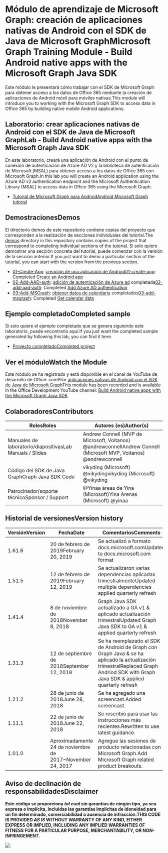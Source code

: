 # <a name="microsoft-graph-training-module---build-android-native-apps-with-the-microsoft-graph-java-sdk"></a><span data-ttu-id="4eaf4-101">Módulo de aprendizaje de Microsoft Graph: creación de aplicaciones nativas de Android con el SDK de Java de Microsoft Graph</span><span class="sxs-lookup"><span data-stu-id="4eaf4-101">Microsoft Graph Training Module - Build Android native apps with the Microsoft Graph Java SDK</span></span>

<span data-ttu-id="4eaf4-102">Este módulo le presentará cómo trabajar con el SDK de Microsoft Graph para obtener acceso a los datos de Office 365 mediante la creación de aplicaciones de Android móvil para móviles nativas.</span><span class="sxs-lookup"><span data-stu-id="4eaf4-102">This module will introduce you to working with the Microsoft Graph SDK to access data in Office 365 by building native mobile Android applications.</span></span>

## <a name="lab---build-android-native-apps-with-the-microsoft-graph-java-sdk"></a><span data-ttu-id="4eaf4-103">Laboratorio: crear aplicaciones nativas de Android con el SDK de Java de Microsoft Graph</span><span class="sxs-lookup"><span data-stu-id="4eaf4-103">Lab - Build Android native apps with the Microsoft Graph Java SDK</span></span>

<span data-ttu-id="4eaf4-104">En este laboratorio, creará una aplicación de Android con el punto de conexión de autenticación de Azure AD V2 y la biblioteca de autenticación de Microsoft (MSAL) para obtener acceso a los datos de Office 365 con Microsoft Graph.</span><span class="sxs-lookup"><span data-stu-id="4eaf4-104">In this lab you will create an Android application using the Azure AD v2 authentication endpoint and the Microsoft Authentication Library (MSAL) to access data in Office 365 using the Microsoft Graph.</span></span>

- [<span data-ttu-id="4eaf4-105">Tutorial de Microsoft Graph para Android</span><span class="sxs-lookup"><span data-stu-id="4eaf4-105">Android Microsoft Graph tutorial</span></span>](https://docs.microsoft.com/graph/tutorials/android)

## <a name="demos"></a><span data-ttu-id="4eaf4-106">Demostraciones</span><span class="sxs-lookup"><span data-stu-id="4eaf4-106">Demos</span></span>

<span data-ttu-id="4eaf4-107">El [](./demos) directorio demos de este repositorio contiene copias del proyecto que corresponden a la realización de secciones individuales del tutorial.</span><span class="sxs-lookup"><span data-stu-id="4eaf4-107">The [demos](./demos) directory in this repository contains copies of the project that correspond to completing individual sections of the tutorial.</span></span> <span data-ttu-id="4eaf4-108">Si solo quiere demostrar una sección concreta del tutorial, puede comenzar con la versión de la sección anterior.</span><span class="sxs-lookup"><span data-stu-id="4eaf4-108">If you just want to demo a particular section of the tutorial, you can start with the version from the previous section.</span></span>

- <span data-ttu-id="4eaf4-109">[01-Create-App](demos/01-create-app): [creación de una aplicación de Android](https://docs.microsoft.com/graph/tutorials/android?tutorial-step=1)</span><span class="sxs-lookup"><span data-stu-id="4eaf4-109">[01-create-app](demos/01-create-app): Completed [Create an Android app](https://docs.microsoft.com/graph/tutorials/android?tutorial-step=1)</span></span>
- <span data-ttu-id="4eaf4-110">[02-Add-AAD-auth](demos/02-add-aad-auth): [adición de autenticación de Azure ad](https://docs.microsoft.com/graph/tutorials/android?tutorial-step=3) completada</span><span class="sxs-lookup"><span data-stu-id="4eaf4-110">[02-add-aad-auth](demos/02-add-aad-auth): Completed [Add Azure AD authentication](https://docs.microsoft.com/graph/tutorials/android?tutorial-step=3)</span></span>
- <span data-ttu-id="4eaf4-111">[03-Add-MSGraph](demos/03-add-msgraph): [obtener datos de calendario](https://docs.microsoft.com/graph/tutorials/android?tutorial-step=4) completados</span><span class="sxs-lookup"><span data-stu-id="4eaf4-111">[03-add-msgraph](demos/03-add-msgraph): Completed [Get calendar data](https://docs.microsoft.com/graph/tutorials/android?tutorial-step=4)</span></span>

## <a name="completed-sample"></a><span data-ttu-id="4eaf4-112">Ejemplo completado</span><span class="sxs-lookup"><span data-stu-id="4eaf4-112">Completed sample</span></span>

<span data-ttu-id="4eaf4-113">Si solo quiere el ejemplo completado que se genera siguiendo este laboratorio, puede encontrarlo aquí.</span><span class="sxs-lookup"><span data-stu-id="4eaf4-113">If you just want the completed sample generated by following this lab, you can find it here.</span></span>

- [<span data-ttu-id="4eaf4-114">Proyecto completado</span><span class="sxs-lookup"><span data-stu-id="4eaf4-114">Completed project</span></span>](demos/03-add-msgraph)

## <a name="watch-the-module"></a><span data-ttu-id="4eaf4-115">Ver el módulo</span><span class="sxs-lookup"><span data-stu-id="4eaf4-115">Watch the Module</span></span>

<span data-ttu-id="4eaf4-116">Este módulo se ha registrado y está disponible en el canal de YouTube de desarrollo de Office: comPilar [aplicaciones nativas de Android con el SDK de Java de Microsoft Graph](https://youtu.be/Yk0FMwXanck)</span><span class="sxs-lookup"><span data-stu-id="4eaf4-116">This module has been recorded and is available in the Office Development YouTube channel: [Build Android native apps with the Microsoft Graph Java SDK](https://youtu.be/Yk0FMwXanck)</span></span>

## <a name="contributors"></a><span data-ttu-id="4eaf4-117">Colaboradores</span><span class="sxs-lookup"><span data-stu-id="4eaf4-117">Contributors</span></span>

| <span data-ttu-id="4eaf4-118">Roles</span><span class="sxs-lookup"><span data-stu-id="4eaf4-118">Roles</span></span>                | <span data-ttu-id="4eaf4-119">Autores (es)</span><span class="sxs-lookup"><span data-stu-id="4eaf4-119">Author(s)</span></span>                                               |
| -------------------- | ------------------------------------------------------- |
| <span data-ttu-id="4eaf4-120">Manuales de laboratorio/diapositivas</span><span class="sxs-lookup"><span data-stu-id="4eaf4-120">Lab Manuals / Slides</span></span> | <span data-ttu-id="4eaf4-121">Andrew Connell (MVP de Microsoft, Voitanos) @andrewconnell</span><span class="sxs-lookup"><span data-stu-id="4eaf4-121">Andrew Connell (Microsoft MVP, Voitanos) @andrewconnell</span></span> |
| <span data-ttu-id="4eaf4-122">Código del SDK de Java Graph</span><span class="sxs-lookup"><span data-stu-id="4eaf4-122">Graph Java SDK Code</span></span>  | <span data-ttu-id="4eaf4-123">vikyding (Microsoft) @vikyding</span><span class="sxs-lookup"><span data-stu-id="4eaf4-123">vikyding (Microsoft) @vikyding</span></span>                          |
| <span data-ttu-id="4eaf4-124">Patrocinador/soporte técnico</span><span class="sxs-lookup"><span data-stu-id="4eaf4-124">Sponsor / Support</span></span>    | <span data-ttu-id="4eaf4-125">@Yinaa áreas de Yina (Microsoft)</span><span class="sxs-lookup"><span data-stu-id="4eaf4-125">Yina Arenas (Microsoft) @yinaa</span></span>                          |

## <a name="version-history"></a><span data-ttu-id="4eaf4-126">Historial de versiones</span><span class="sxs-lookup"><span data-stu-id="4eaf4-126">Version history</span></span>

| <span data-ttu-id="4eaf4-127">Versión</span><span class="sxs-lookup"><span data-stu-id="4eaf4-127">Version</span></span> | <span data-ttu-id="4eaf4-128">Fecha</span><span class="sxs-lookup"><span data-stu-id="4eaf4-128">Date</span></span>               | <span data-ttu-id="4eaf4-129">Comentarios</span><span class="sxs-lookup"><span data-stu-id="4eaf4-129">Comments</span></span>                                                                   |
| ------- | ------------------ | -------------------------------------------------------------------------- |
| <span data-ttu-id="4eaf4-130">1.6</span><span class="sxs-lookup"><span data-stu-id="4eaf4-130">1.6</span></span>     | <span data-ttu-id="4eaf4-131">20 de febrero de 2019</span><span class="sxs-lookup"><span data-stu-id="4eaf4-131">February 20, 2019</span></span>  | <span data-ttu-id="4eaf4-132">Se actualizó a formato docs.microsoft.com</span><span class="sxs-lookup"><span data-stu-id="4eaf4-132">Updated to docs.microsoft.com format</span></span>      |
| <span data-ttu-id="4eaf4-133">1.5</span><span class="sxs-lookup"><span data-stu-id="4eaf4-133">1.5</span></span>     | <span data-ttu-id="4eaf4-134">12 de febrero de 2019</span><span class="sxs-lookup"><span data-stu-id="4eaf4-134">February 12, 2019</span></span>  | <span data-ttu-id="4eaf4-135">Se actualizaron varias dependencias aplicadas trimestralmente</span><span class="sxs-lookup"><span data-stu-id="4eaf4-135">Updated multiple dependencies applied quarterly refresh</span></span>                    |
| <span data-ttu-id="4eaf4-136">1.4</span><span class="sxs-lookup"><span data-stu-id="4eaf4-136">1.4</span></span>     | <span data-ttu-id="4eaf4-137">8 de noviembre de 2018</span><span class="sxs-lookup"><span data-stu-id="4eaf4-137">November 8, 2018</span></span>   | <span data-ttu-id="4eaf4-138">Graph Java SDK actualizado a GA v1 & aplicado actualización trimestral</span><span class="sxs-lookup"><span data-stu-id="4eaf4-138">Updated Graph Java SDK to GA v1 & applied quarterly refresh</span></span>                |
| <span data-ttu-id="4eaf4-139">1.3</span><span class="sxs-lookup"><span data-stu-id="4eaf4-139">1.3</span></span>     | <span data-ttu-id="4eaf4-140">12 de septiembre de 2018</span><span class="sxs-lookup"><span data-stu-id="4eaf4-140">September 12, 2018</span></span> | <span data-ttu-id="4eaf4-141">Se ha reemplazado el SDK de Android de Graph con Graph Java & se ha aplicado la actualización trimestral</span><span class="sxs-lookup"><span data-stu-id="4eaf4-141">Replaced Graph Andriod SDK with Graph Java SDK & applied quarterly refresh</span></span> |
| <span data-ttu-id="4eaf4-142">1.2</span><span class="sxs-lookup"><span data-stu-id="4eaf4-142">1.2</span></span>     | <span data-ttu-id="4eaf4-143">28 de junio de 2018</span><span class="sxs-lookup"><span data-stu-id="4eaf4-143">June 28, 2018</span></span>      | <span data-ttu-id="4eaf4-144">Se ha agregado una screencast.</span><span class="sxs-lookup"><span data-stu-id="4eaf4-144">Added screencast.</span></span>                                                          |
| <span data-ttu-id="4eaf4-145">1.1</span><span class="sxs-lookup"><span data-stu-id="4eaf4-145">1.1</span></span>     | <span data-ttu-id="4eaf4-146">22 de junio de 2018</span><span class="sxs-lookup"><span data-stu-id="4eaf4-146">June 22, 2018</span></span>      | <span data-ttu-id="4eaf4-147">Se rescribió para usar las instrucciones más recientes.</span><span class="sxs-lookup"><span data-stu-id="4eaf4-147">Rewritten to use latest guidance.</span></span>                                          |
| <span data-ttu-id="4eaf4-148">1.0</span><span class="sxs-lookup"><span data-stu-id="4eaf4-148">1.0</span></span>     | <span data-ttu-id="4eaf4-149">Aproximadamente 24 de noviembre de 2017</span><span class="sxs-lookup"><span data-stu-id="4eaf4-149">~November 24, 2017</span></span> | <span data-ttu-id="4eaf4-150">Agregue las sesiones de producto relacionadas con Microsoft Graph.</span><span class="sxs-lookup"><span data-stu-id="4eaf4-150">Add Microsoft Graph related product breakouts.</span></span>                             |

## <a name="disclaimer"></a><span data-ttu-id="4eaf4-151">Aviso de declinación de responsabilidades</span><span class="sxs-lookup"><span data-stu-id="4eaf4-151">Disclaimer</span></span>

<span data-ttu-id="4eaf4-152">**Este código se proporciona _tal cual_ sin garantías de ningún tipo, ya sea expresa o implícita, incluidas las garantías implícitas de idoneidad para un fin determinado, comerciabilidad o ausencia de infracción.**</span><span class="sxs-lookup"><span data-stu-id="4eaf4-152">**THIS CODE IS PROVIDED _AS IS_ WITHOUT WARRANTY OF ANY KIND, EITHER EXPRESS OR IMPLIED, INCLUDING ANY IMPLIED WARRANTIES OF FITNESS FOR A PARTICULAR PURPOSE, MERCHANTABILITY, OR NON-INFRINGEMENT.**</span></span>

<img src="https://telemetry.sharepointpnp.com/msgraph-training-android" />
